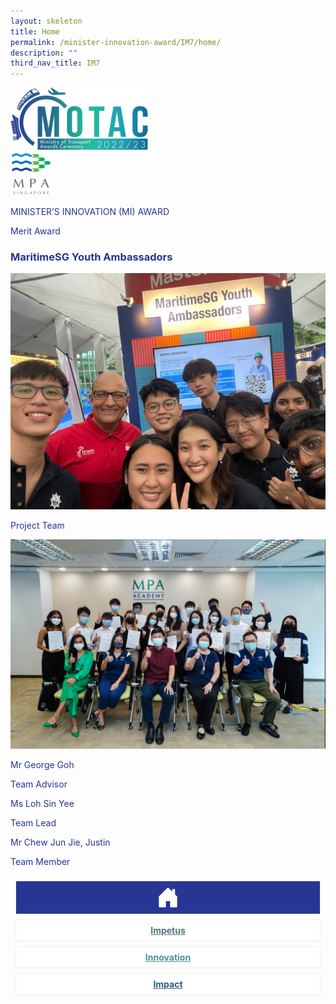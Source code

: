 ```yaml
---
layout: skeleton
title: Home
permalink: /minister-innovation-award/IM7/home/
description: ""
third_nav_title: IM7
---
```

  <style type="text/css">
    .text-pri {
      color: #273592;
    }

    .nav-tabs {
      border-bottom: none !important;
      overflow: hidden !important;
    }

    .nav-link {
      margin: 8px !important;
      border-radius: 0px !important;
      font-weight: 700 !important;
      padding: 0.5rem 2.8rem !important;
    }

    .link-home {
      border: 1px solid #eee !important;
      color: #fff !important;
      background: rgb(39, 54, 149) !important;
      display: flex;
      justify-content: center;
      align-items: center;
    }

    .link-project {
      border: 1px solid #eee !important;
      color: rgb(83, 114, 122) !important;
      background-color: #fff !important;
      display: flex;
      justify-content: center;
      align-items: center;
    }

    .link-project.active {
      border: none !important;
      color: #fff !important;
      background: rgb(41, 115, 144) !important;
    }

    .link-solution {
      border: 1px solid #eee !important;
      color: rgb(69, 148, 145) !important;
      background-color: #fff !important;
      display: flex;
      justify-content: center;
      align-items: center;
    }

    .link-solution.active {
      border: none !important;
      color: #fff !important;
      background: rgb(34, 155, 189) !important;
    }

    .link-impact {
      border: 1px solid #eee !important;
      color: rgb(41, 95, 120) !important;
      background-color: #fff !important;
      display: flex;
      justify-content: center;
      align-items: center;
    }

    .link-impact.active {
      border: none !important;
      color: #fff !important;
      background: rgb(10, 91, 142) !important;
    }
  </style>
  <div class="container-fluid py-5 text-pri card-bg my-5">
    <div class="row">
      <div class="col-sm-12 pt-4 pb-3 text-center">
        <img src="/images/Logos/MOTAC_header.png" alt="motac logo" class="img-fluid" />
      </div>
    </div>
    <div class="row border border-info">
      <div class="col-sm-4 py-3 text-center d-flex flex-column align-items-center justify-content-center">
        <img src="/images/Logos/MPA.png" class="img-fluid" alt="MPA" />
      </div>
      <div class="col-sm-8 py-3 text-center bg-primary d-flex justify-content-center flex-column aligin-items-center">
        <p class="mb-1 text-light font-weight-bold raleway-font"> MINISTER’S INNOVATION (MI) AWARD </p>
        <p class="mb-0 distinguished-award">Merit Award</p>
      </div>
    </div>
    <div class="row">
      <div class="col-12 py-3">
        <h3 class="text-center font-weight-bold"> MaritimeSG Youth Ambassadors </h3>
      </div>
      <div class="col-sm-8 mx-auto text-center py-3">
        <img src="/images/MI/IM7/[Hi-res Iconic Photo] MYA Booth at Container Exhibition 2.jpg" class="img-fluid border my-5" />
      </div>
    </div>
    <div class="row">
      <div class="col-sm-12 text-center py-2 my-2 bg-heading">
        <p class="mb-0 h3 font-weight-bold text-uppercase text-light"> Project Team​ </p>
      </div>
      <div class="col-sm-6 text-center mx-auto py-3">
        <img src="/images/MI/IM7/[Hi-res Group Photo] MYA Appointment Ceremony 1.jpg" class="img-fluid border border-5 border-secondary" alt="" />
      </div>
      <div class="col-sm-11 mx-auto my-3">
        <div class="row py-5">
          <div class="col-sm-6 mb-5">
            <div class="row">
              <div class="col-sm-6">
                <p class="mb-2 text-pri font-weight-bold">Mr George Goh</p>
              </div>
              <div class="col-sm-6">
                <p class="mb-2 text-pri font-weight-bold">Team Advisor</p>
              </div>
            </div>
            <div class="row">
              <div class="col-sm-6">
                <p class="mb-2 text-pri font-weight-bold">Ms Loh Sin Yee </p>
              </div>
              <div class="col-sm-6">
                <p class="mb-2 text-pri font-weight-bold">Team Lead </p>
              </div>
            </div>
          </div>
          <!-- //Second Line Code -->
          <div class="col-sm-6 mb-5">
            <div class="row">
              <div class="col-sm-6">
                <p class="mb-2 text-pri font-weight-bold">Mr Chew Jun Jie, Justin</p>
              </div>
              <div class="col-sm-6">
                <p class="mb-2 text-pri font-weight-bold">Team Member</p>
              </div>
            </div>
          </div>
        </div>
      </div>
    </div>
    <nav>
      <div class="nav nav-tabs nav-fill" id="nav-tab" role="tablist">
        <a class="nav-link active text-uppercase link-home text-decoration-none" id="nav-home-tab" href="/minister-innovation-award/IM7/home/">
          <svg xmlns="http://www.w3.org/2000/svg" width="36" height="36" fill="currentColor" class="bi bi-house-door-fill" viewBox="0 0 16 16">
            <path d="M6.5 14.5v-3.505c0-.245.25-.495.5-.495h2c.25 0 .5.25.5.5v3.5a.5.5 0 0 0 .5.5h4a.5.5 0 0 0 .5-.5v-7a.5.5 0 0 0-.146-.354L13 5.793V2.5a.5.5 0 0 0-.5-.5h-1a.5.5 0 0 0-.5.5v1.293L8.354 1.146a.5.5 0 0 0-.708 0l-6 6A.5.5 0 0 0 1.5 7.5v7a.5.5 0 0 0 .5.5h4a.5.5 0 0 0 .5-.5Z" />
          </svg>
        </a>
        <a class="nav-link link-project text-decoration-none" id="nav-project-tab" href="/minister-innovation-award/IM7/impetus/"> Impetus </a>
        <a class="nav-link link-solution text-decoration-none" id="nav-solution-tab" href="/minister-innovation-award/IM7/innovation/"> Innovation</a>
        <a class="nav-link link-impact text-decoration-none" id="nav-impact-tab" href="/minister-innovation-award/IM7/impact/"> Impact</a>
      </div>
    </nav>
  </div>
